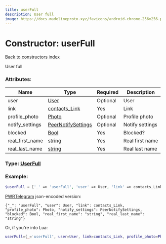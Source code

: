 ```yaml
---
title: userFull
description: User full
image: https://docs.madelineproto.xyz/favicons/android-chrome-256x256.png
---
```

# Constructor: userFull  
[Back to constructors index](index.md)



User full

### Attributes:

| Name     |    Type       | Required | Description |
|----------|---------------|----------|-------------|
|user|[User](../types/User.md) | Optional|User|
|link|[contacts\_Link](../types/contacts_Link.md) | Yes|Link|
|profile\_photo|[Photo](../types/Photo.md) | Optional|Profile photo|
|notify\_settings|[PeerNotifySettings](../types/PeerNotifySettings.md) | Optional|Notify settings|
|blocked|[Bool](../types/Bool.md) | Yes|Blocked?|
|real\_first\_name|[string](../types/string.md) | Yes|Real first name|
|real\_last\_name|[string](../types/string.md) | Yes|Real last name|



### Type: [UserFull](../types/UserFull.md)


### Example:

```php
$userFull = ['_' => 'userFull', 'user' => User, 'link' => contacts_Link, 'profile_photo' => Photo, 'notify_settings' => PeerNotifySettings, 'blocked' => Bool, 'real_first_name' => 'string', 'real_last_name' => 'string'];
```  

[PWRTelegram](https://pwrtelegram.xyz) json-encoded version:

```
{"_": "userFull", "user": User, "link": contacts_Link, "profile_photo": Photo, "notify_settings": PeerNotifySettings, "blocked": Bool, "real_first_name": "string", "real_last_name": "string"}
```


Or, if you're into Lua:

```lua
userFull={_='userFull', user=User, link=contacts_Link, profile_photo=Photo, notify_settings=PeerNotifySettings, blocked=Bool, real_first_name='string', real_last_name='string'}

```


